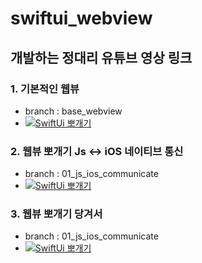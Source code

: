 # swiftui_webview

## 개발하는 정대리 유튜브 영상 링크

### 1. 기본적인 웹뷰
- branch : base_webview
- [![SwiftUi 뽀개기](https://i9.ytimg.com/vi/kalSK-3PPnc/mqdefault.jpg?v=5efd84be&sqp=CJjG9okG&rs=AOn4CLA7IRgQ3FcRiqSSWkt43RtY-P0bkw)](https://youtu.be/kalSK-3PPnc)

### 2. 웹뷰 뽀개기 Js <-> iOS 네이티브 통신 
- branch : 01_js_ios_communicate
- [![SwiftUi 뽀개기](https://i9.ytimg.com/vi/F9hnLQOgsqk/mqdefault.jpg?v=613d9036&sqp=CJS_9okG&rs=AOn4CLAl7OR0vjPaK_GzljV2NAYpehNRUQ)](https://youtu.be/F9hnLQOgsqk)

### 3. 웹뷰 뽀개기 당겨서 
- branch : 01_js_ios_communicate
- [![SwiftUi 뽀개기](https://i9.ytimg.com/vi/F9hnLQOgsqk/mqdefault.jpg?v=613d9036&sqp=CJS_9okG&rs=AOn4CLAl7OR0vjPaK_GzljV2NAYpehNRUQ)](https://youtu.be/F9hnLQOgsqk)
